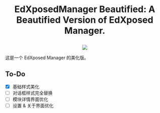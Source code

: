 # <p align="center">EdXposedManager Beautified: A Beautified Version of EdXposed Manager.</p>

<p align="center">
    <a href="">
        <img src="https://img.shields.io/badge/%E7%8A%B6%E6%80%81-%E9%9A%8F%E7%BC%98%E6%9B%B4%E6%96%B0%F0%9F%95%8A-brightgreen.svg">
    </a>
</p>

这是一个 EdXposed Manager 的美化版。
## To-Do
- [x] 基础样式美化
- [ ] 对话框样式完全替换
- [ ] 模块详情界面优化
- [ ] 设置 & 关于界面优化